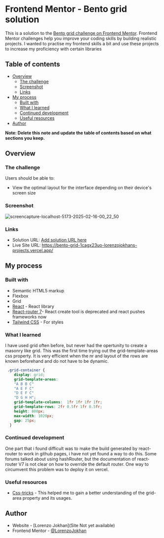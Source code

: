 # Frontend Mentor - Bento grid solution

This is a solution to the [Bento grid challenge on Frontend Mentor](https://www.frontendmentor.io/challenges/bento-grid-RMydElrlOj). Frontend Mentor challenges help you improve your coding skills by building realistic projects. I wanted to practise my frontend skills a bit and use these projects to increase my proficiency with certain libraries

## Table of contents

- [Overview](#overview)
  - [The challenge](#the-challenge)
  - [Screenshot](#screenshot)
  - [Links](#links)
- [My process](#my-process)
  - [Built with](#built-with)
  - [What I learned](#what-i-learned)
  - [Continued development](#continued-development)
  - [Useful resources](#useful-resources)
- [Author](#author)

**Note: Delete this note and update the table of contents based on what sections you keep.**

## Overview

### The challenge
Users should be able to:
- View the optimal layout for the interface depending on their device's screen size

### Screenshot
![screencapture-localhost-5173-2025-02-16-00_22_50](https://github.com/user-attachments/assets/d521d93b-3fe2-418f-8d94-8f6c70434e8f)

### Links
- Solution URL: [Add solution URL here](https://your-solution-url.com)
- Live Site URL: https://bento-grid-1cagx23uo-lorenzojokhans-projects.vercel.app/

## My process

### Built with
- Semantic HTML5 markup
- Flexbox
- Grid
- [React](https://reactjs.org/) - React library
- [React-router 7](https://reactrouter.com/)- React create tool is deprecated and react pushes frameworks now
- [Tailwind CSS](https://tailwindcss.com/) - For styles

### What I learned
I have used grid often before, but never had the opertunity to create a masonry like grid.
This was the first time trying out the grid-template-areas css property.
It is very efficient when the nr and layout of the rows are known beforehand and do not have to be dynamic.
```css
 .grid-container {
    display: grid;
    grid-template-areas:
    "A B B C"
    "A E F C"
    "D E F C"
    "D G H H";
    grid-template-columns:  1fr 1fr 1fr 1fr;
    grid-template-rows: 2fr 0.5fr 1fr 0.5fr;
    height: 800px;
    max-width: 1020px;
    gap: 25px;
  }
```

### Continued development
One part that i found difficult was to make the build generated by react-router to work in github pages, i have not yet found a way to do this. Some forums talked about using hashRouter, but the documentation of react-router V7 is not clear on how to override the default router.
One way to circumvent this problem was to deploy it on vercel.

### Useful resources
- [Css-tricks](https://css-tricks.com/almanac/properties/g/grid-area/) - This helped me to gain a better understanding of the grid-area property and its usages.

## Author

- Website - [Lorenzo Jokhan](Site Not yet available)
- Frontend Mentor - [@LorenzoJokhan](https://www.frontendmentor.io/profile/LorenzoJokhan)
